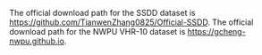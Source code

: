 The official download path for the SSDD dataset is https://github.com/TianwenZhang0825/Official-SSDD.
The official download path for the NWPU VHR-10 dataset is https://gcheng-nwpu.github.io.
